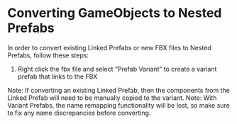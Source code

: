 <a name="LinkedPrefab"></a>
# Converting GameObjects to Nested Prefabs

In order to convert existing Linked Prefabs or new FBX files to Nested Prefabs, follow these steps:

1. Right click the fbx file and select “Prefab Variant” to create a variant prefab that links to the FBX

Note: If converting an existing Linked Prefab, then the components from the Linked Prefab will need to be manually copied to the variant.
Note: With Variant Prefabs, the name remapping functionality will be lost, so make sure to fix any name discrepancies before converting.
